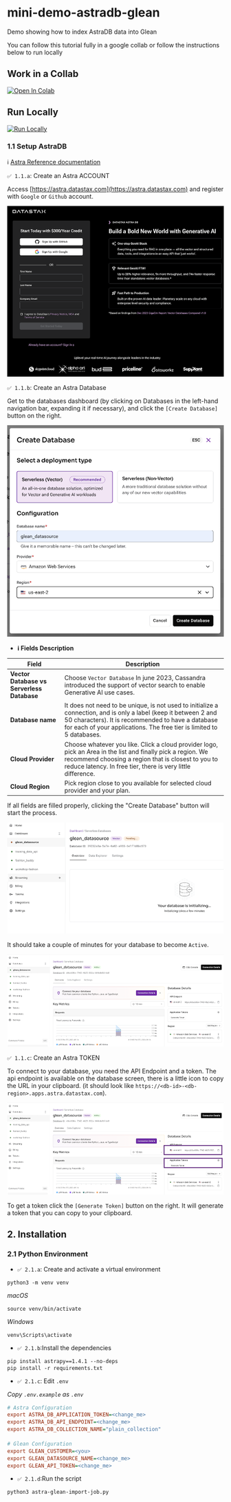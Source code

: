 # mini-demo-astradb-glean
Demo showing how to index AstraDB data into Glean

You can follow this tutorial fully in a google collab or follow the instructions below to run locally


## Work in a Collab

[![Open In Colab](https://img.shields.io/badge/Open%20in%20Colab-blue?logo=google-colab&style=for-the-badge)](https://colab.research.google.com/github/datastaxdevs/blob/main/astra-glean-datasource/astra-glean-import-notebook.ipynb)

## Run Locally

[![Run Locally](https://img.shields.io/badge/Run%20Locally-python3-blue?style=for-the-badge)](#)


### 1.1 Setup AstraDB

ℹ️ [Astra Reference documentation](https://docs.datastax.com/en/astra-db-serverless/databases/create-database.html)


`✅ 1.1.a`: Create an Astra ACCOUNT

Access [https://astra.datastax.com](https://astra.datastax.com) and register with `Google` or `Github` account.

![](https://github.com/datastaxdevs/mini-demo-astradb-glean/blob/main/images/01-login.png?raw=true)


`✅ 1.1.b`: Create an Astra Database

Get to the databases dashboard (by clicking on Databases in the left-hand navigation bar, expanding it if necessary), and click the `[Create Database]` button on the right.

![](https://github.com/datastaxdevs/mini-demo-astradb-glean/blob/main/images/02-create-db.png?raw=true)


- **ℹ️ Fields Description**

| Field                                      | Description                                                                                                                                                                                                                                   |
--------------------------------------------|-----------------------------------------------------------------------------------------------------------------------------------------------------------------------------------------------------------------------------------------------|
| **Vector Database vs Serverless Database** | Choose `Vector Database` In june 2023, Cassandra introduced the support of vector search to enable Generative AI use cases.                                                                                                                   |
| **Database name**                          | It does not need to be unique, is not used to initialize a connection, and is only a label (keep it between 2 and 50 characters). It is recommended to have a database for each of your applications. The free tier is limited to 5 databases. |
| **Cloud Provider**                         | Choose whatever you like. Click a cloud provider logo, pick an Area in the list and finally pick a region. We recommend choosing a region that is closest to you to reduce latency. In free tier, there is very little difference.            |
| **Cloud Region**                           | Pick region close to you available for selected cloud provider and your plan.      

If all fields are filled properly, clicking the "Create Database" button will start the process.

![](https://github.com/datastaxdevs/mini-demo-astradb-glean/blob/main/images/03-pending-db.png?raw=true)


It should take a couple of minutes for your database to become `Active`.

![](https://github.com/datastaxdevs/mini-demo-astradb-glean/blob/main/images/04-active-db.png?raw=true)

`✅ 1.1.c`: Create an Astra TOKEN

To connect to your database, you need the API Endpoint and a token. The api endpoint is available on the database screen, there is a little icon to copy the URL in your clipboard. (it should look like `https://<db-id>-<db-region>.apps.astra.datastax.com`).

![](https://github.com/datastaxdevs/mini-demo-astradb-glean/blob/main/images/05-create-token-db.png?raw=true)

To get a token click the `[Generate Token]` button on the right. It will generate a token that you can copy to your clipboard.


## 2. Installation

### 2.1 Python Environment

- `✅ 2.1.a`: Create and activate a virtual environment

```console
python3 -m venv venv
```

_macOS_
```
source venv/bin/activate
```

_Windows_
```
venv\Scripts\activate
```

- `✅ 2.1.b`:Install the dependencies

```console
pip install astrapy==1.4.1 --no-deps
pip install -r requirements.txt
```

- `✅ 2.1.c`: Edit `.env`

_Copy `.env.example` as `.env`_

```ini
# Astra Configuration
export ASTRA_DB_APPLICATION_TOKEN=<change_me>
export ASTRA_DB_API_ENDPOINT=<change_me>
export ASTRA_DB_COLLECTION_NAME="plain_collection"

# Glean Configuration
export GLEAN_CUSTOMER=<you>
export GLEAN_DATASOURCE_NAME=<change_me>
export GLEAN_API_TOKEN=<change_me>
```


- `✅ 2.1.d`:Run the script

```console
python3 astra-glean-import-job.py
```




